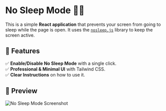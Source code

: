 # No Sleep Mode 🛌🚫

This is a simple **React application** that prevents your screen from going to sleep while the page is open. It uses the [`nosleep.js`](https://github.com/richtr/NoSleep.js) library to keep the screen active.

## 🚀 Features
✅ **Enable/Disable No Sleep Mode** with a single click.  
✅ **Professional & Minimal UI** with Tailwind CSS.  
✅ **Clear Instructions** on how to use it.  

## 📸 Preview

![No Sleep Mode Screenshot](![Image](https://github.com/user-attachments/assets/8c13632e-ec0c-4e92-a873-d367defaf26d))  
